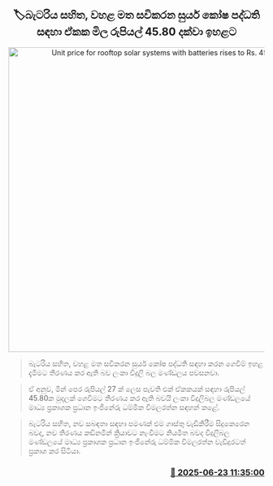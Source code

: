 <p align='center'><b><h2 align='center' title='Unit price for rooftop solar systems with batteries rises to Rs. 45.80'>🏷බැටරිය සහිත, වහළ මත සවිකරන සුර්ය කෝෂ පද්ධති සඳහා ඒකක මිල රුපියල් 45.80 දක්වා ඉහළට</h2></b></p>
<p align='center'><img src='https://helakuru.sgp1.cdn.digitaloceanspaces.com/esana/images/lib/solar-panel-hospital.jpg' width='600' alt='Unit price for rooftop solar systems with batteries rises to Rs. 45.80'></p>

> බැටරිය සහිත, වහළ මත සවිකරන සුර්ය කෝෂ පද්ධති සඳහා කරන ගෙවීම් ඉහළ දැමීමට තීරණය කර ඇති බව ලංකා විදුලි බල මණ්ඩලය පවසනවා.

> ඒ අනුව, මින් පෙර රුපියල් 27 ක් ලෙස පැවති එක් ඒකකයක් සඳහා රුපියල් 45.80ක මුදලක් ගෙවීමට තීරණය කර ඇති බවයි ලංකා විදුලිබල මණ්ඩලයේ මාධ්‍ය ප්‍රකාශක ප්‍රධාන ඉංජිනේරු ධම්මික විමලරත්න සඳහන් කළේ.

> බැටරිය සහිත, නව සබඳතා සඳහා පමණක් එම ගාස්තු වැඩිකිරීම සිදුකෙරෙන බවද, නව තීරණය කඩිනමින් ක්‍රියාවට නැංවීමට නියමිත බවද විදුලිබල මණ්ඩලයේ මාධ්‍ය ප්‍රකාශක ප්‍රධාන ඉංජිනේරු ධම්මික විමලරත්න වැඩිදුරටත් ප්‍රකාශ කර සිටියා.



<h3 align='right'><a href='https://www.helakuru.lk/esana/p/111241/'>📅 2025-06-23 11:35:00</a></h3>
